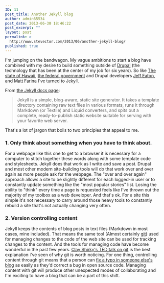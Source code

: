 ```yaml
---
ID: 11
post_title: Another Jekyll blog
author: admin65534
post_date: 2013-06-30 18:46:22
post_excerpt: ""
layout: post
permalink: >
  http://www.stevector.com/2013/06/another-jekyll-blog/
published: true
---
```

I'm jumping on the bandwagon. My vague ambitions to start a blog have combined with my desire to build something outside of <a href="https://drupal.org">Drupal</a> (the technology that has been at the center of my job for six years). So like <a href="http://portal.ehawaii.gov/page/developers/">The state of Hawaii</a>, <a href="http://developmentseed.org/blog/new-healthcare-gov-is-open-and-cms-free/">the federal government</a> and Drupal developers <a href="http://angrylittletree.com/">Jeff Eaton</a>, and <a href="http://engineeredweb.com/blog/why-switched-to-jekyll/">Matt Farina</a> I've turned to Jekyll.

From <a href="http://jekyllrb.com/docs/home/">the Jekyll docs page</a>:
<blockquote>Jekyll is a simple, blog-aware, static site generator. It takes a template directory containing raw text files in various formats, runs it through Markdown (or Textile) and Liquid converters, and spits out a complete, ready-to-publish static website suitable for serving with your favorite web server.</blockquote>
That's a lot of jargon that boils to two principles that appeal to me.
<h3>1. Only think about something when you have to think about.</h3>
For a webpage like this one to get to a browser it is necessary for a computer to stitch together these words along with some template code and stylesheets. Jekyll does that work as I write and save a post. Drupal and most other modern site-building tools will do that work over and over again as more people ask for the webpage. The "over and over again" approach allows a site to be slightly different for each logged-in user or to constantly update something like the "most popular stories" list. Losing the ability to "think" every time a page is requested feels like I've thrown out the majority of my toolbox as a web developer. And that's ok. For a site this simple it's not necessary to carry around those heavy tools to constantly rebuild a site that's not actually changing very often.
<h3>2. Version controlling content</h3>
Jekyll keeps the contents of blog posts in text files (Markdown in most cases, mine included). That means the same tool (Almost certainly <a href="http://git-scm.com/">git</a>) used for managing changes to the code of the web site can be used for tracking changes to the content. And the tools for managing code have become wonderful in the past few years. <a href="http://www.ted.com/talks/clay_shirky_how_the_internet_will_one_day_transform_government.html">Clay Shirky's TED talk on git</a> is the best explanation I've seen of why git is worth noticing. For one thing, controlling content through git means that a person can <a href="https://github.com/eaton/eaton.github.com/commit/fd2b2b5ab42296cb803c6fca19e944ab60a061bc">fix a typo in someone else's blog</a> as easily as they'd correct a bug in open source code. Managing content with git will produce other unexpected modes of collaborating and I'm exciting to have a blog that can be a part of this shift.